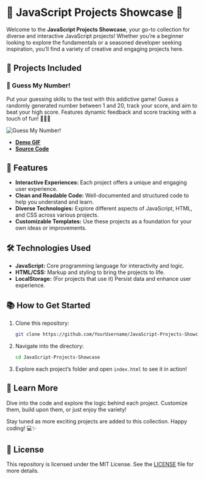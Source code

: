 # 🌟 JavaScript Projects Showcase 🚀

Welcome to the **JavaScript Projects Showcase**, your go-to collection for diverse and interactive JavaScript projects! Whether you’re a beginner looking to explore the fundamentals or a seasoned developer seeking inspiration, you’ll find a variety of creative and engaging projects here.

## 📁 Projects Included

### 🎯 Guess My Number!
Put your guessing skills to the test with this addictive game! Guess a randomly generated number between 1 and 20, track your score, and aim to beat your high score. Features dynamic feedback and score tracking with a touch of fun! 🕵️‍♂️✨

![Guess My Number!](https://media.giphy.com/media/mLmgnWEsXVWq6IAgAs/giphy.gif)

- **[Demo GIF](https://giphy.com/gifs/mLmgnWEsXVWq6IAgAs)**
- **[Source Code](https://github.com/CodeWithShivram/Javascipt/tree/main/starter)**


## 🚀 Features

- **Interactive Experiences:** Each project offers a unique and engaging user experience.
- **Clean and Readable Code:** Well-documented and structured code to help you understand and learn.
- **Diverse Technologies:** Explore different aspects of JavaScript, HTML, and CSS across various projects.
- **Customizable Templates:** Use these projects as a foundation for your own ideas or improvements.

## 🛠 Technologies Used

- **JavaScript:** Core programming language for interactivity and logic.
- **HTML/CSS:** Markup and styling to bring the projects to life.
- **LocalStorage:** (For projects that use it) Persist data and enhance user experience.

## 📚 How to Get Started

1. Clone this repository:
    ```bash
    git clone https://github.com/YourUsername/JavaScript-Projects-Showcase.git
    ```
2. Navigate into the directory:
    ```bash
    cd JavaScript-Projects-Showcase
    ```
3. Explore each project’s folder and open `index.html` to see it in action!

## 📜 Learn More

Dive into the code and explore the logic behind each project. Customize them, build upon them, or just enjoy the variety!

Stay tuned as more exciting projects are added to this collection. Happy coding! 💻✨

## 📄 License

This repository is licensed under the MIT License. See the [LICENSE](LICENSE) file for more details.
